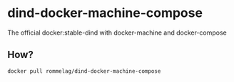 # dind-docker-machine-compose

The official docker:stable-dind with docker-machine and docker-compose

## How?

```
docker pull rommelag/dind-docker-machine-compose
```
